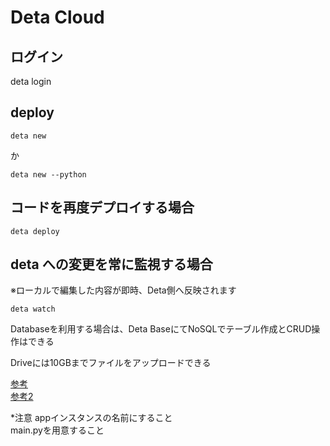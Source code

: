 # Deta Cloud

## ログイン
deta login

## deploy
```
deta new
```
か
```
deta new --python
```

## コードを再度デプロイする場合
```
deta deploy
```

## deta への変更を常に監視する場合
※ローカルで編集した内容が即時、Deta側へ反映されます

```
deta watch
```



Databaseを利用する場合は、Deta BaseにてNoSQLでテーブル作成とCRUD操作はできる

Driveには10GBまでファイルをアップロードできる

[参考](https://masa-engineer-blog.com/python-fast-api-deploy-with-deta-cloud/)  
[参考2](https://rest-term.com/archives/3683/)

*注意
appインスタンスの名前にすること  
main.pyを用意すること
